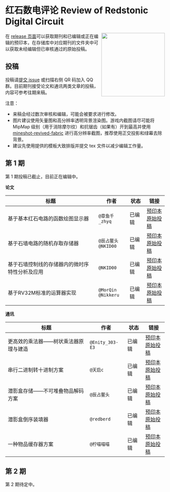 # 红石数电评论 Review of Redstonic Digital Circuit

<img align="right" width="200px" src="https://cdn.jsdelivr.net/gh/ARS-MC/.github@main/profile/qrcode.png" />

在 [release 页面](https://github.com/ARS-MC/RRDC/releases)可以获取期刊和已编辑或正在编辑的预印本，在存储库中对应期刊的文件夹中可以获取未经编辑但已审核通过的原始投稿。

## 投稿

投稿请[提交 issue](https://github.com/ARS-MC/RRDC/issues/new?assignees=&labels=%E6%8A%95%E7%A8%BF&template=contribute.md&title=%E5%9C%A8%E6%AD%A4%E5%A4%84%E5%A1%AB%E5%86%99%E6%A0%87%E9%A2%98) 或扫描右侧 QR 码加入 QQ 群。目前期刊接受论文和通讯两类文章的投稿，内容可参考往期来稿。

注意：
- 来稿会经过数次审核和编辑，可能会被要求进行修改。
- 图片建议使用矢量图和高分辨率透明背景渲染图。游戏内截图请尽可能将 MipMap 级别（用于消除摩尔纹）和抗锯齿（如果有）开到最高并使用 [mineshot-revived-fabric](https://github.com/pascallj/mineshot-revived-fabric) 进行高分辨率截图，推荐使用正交投影和绿幕去除背景。
- 建议先使用提供的模板大致排版并提交 tex 文件以减少编辑工作量。

## 第 1 期

第 1 期投稿已截止，目前正在编辑中。

**论文**

| 标题 | 作者 | 状态 | 链接 |
| --- | --- | --- | --- |
| 基于基本红石电路的函数绘图显示器 | `@章鱼千_zhyq` | 已编辑 | [预印本](https://github.com/ARS-MC/RRDC/releases/latest) <br /> [原始投稿](https://github.com/ARS-MC/RRDC/tree/main/%E7%AC%AC1%E6%9C%9F/%E5%8E%9F%E5%A7%8B%E6%8A%95%E7%A8%BF/%E5%9F%BA%E4%BA%8E%E5%9F%BA%E6%9C%AC%E7%BA%A2%E7%9F%B3%E7%94%B5%E8%B7%AF%E7%9A%84%E5%87%BD%E6%95%B0%E7%BB%98%E5%9B%BE%E6%98%BE%E7%A4%BA%E5%99%A8(%E8%AE%BA%E6%96%87).pdf) |
| 基于石墙电路的随机存取存储器 | `@辰占鳌头` <br /> `@NKID00` | 已编辑 | [预印本](https://github.com/ARS-MC/RRDC/releases/latest) <br /> [原始投稿](https://github.com/ARS-MC/RRDC/tree/main/%E7%AC%AC1%E6%9C%9F/%E5%8E%9F%E5%A7%8B%E6%8A%95%E7%A8%BF/%E5%9F%BA%E4%BA%8E%E7%9F%B3%E5%A2%99%E7%94%B5%E8%B7%AF%E7%9A%84%E9%9A%8F%E6%9C%BA%E5%AD%98%E5%8F%96%E5%AD%98%E5%82%A8%E5%99%A8(%E8%AE%BA%E6%96%87).pdf) |
| 基于石墙控制线的存储器内的微时序特性分析及应用 | `@NKID00` | 已编辑 | [预印本](https://github.com/ARS-MC/RRDC/releases/latest) <br /> [原始投稿](https://github.com/ARS-MC/RRDC/tree/main/%E7%AC%AC1%E6%9C%9F/%E5%8E%9F%E5%A7%8B%E6%8A%95%E7%A8%BF/%E5%9F%BA%E4%BA%8E%E7%9F%B3%E5%A2%99%E6%8E%A7%E5%88%B6%E7%BA%BF%E7%9A%84%E5%AD%98%E5%82%A8%E5%99%A8%E5%86%85%E7%9A%84%E5%BE%AE%E6%97%B6%E5%BA%8F%E7%89%B9%E6%80%A7%E5%88%86%E6%9E%90%E5%8F%8A%E5%BA%94%E7%94%A8(%E8%AE%BA%E6%96%87).pdf) |
| 基于RV32M标准的运算器实现 | `@MorQin` <br /> `@Nikkeru` | 已编辑 | [预印本](https://github.com/ARS-MC/RRDC/releases/latest) <br /> [原始投稿](https://github.com/ARS-MC/RRDC/tree/main/%E7%AC%AC1%E6%9C%9F/%E5%8E%9F%E5%A7%8B%E6%8A%95%E7%A8%BF/%E5%9F%BA%E4%BA%8ERV32M%E6%A0%87%E5%87%86%E7%9A%84%E8%BF%90%E7%AE%97%E5%99%A8%E5%AE%9E%E7%8E%B0(%E8%AE%BA%E6%96%87).pdf) |

**通讯**

| 标题 | 作者 | 状态 | 链接 |
| --- | --- | --- | --- |
| 更高效的乘法器——树状乘法器原理与建造 | `@Enity_303-E3` | 已编辑 | [预印本](https://github.com/ARS-MC/RRDC/releases/latest) <br /> [原始投稿](https://github.com/ARS-MC/RRDC/tree/main/%E7%AC%AC1%E6%9C%9F/%E5%8E%9F%E5%A7%8B%E6%8A%95%E7%A8%BF/%E6%9B%B4%E9%AB%98%E6%95%88%E7%9A%84%E4%B9%98%E6%B3%95%E5%99%A8%E2%80%94%E2%80%94%E6%A0%91%E7%8A%B6%E4%B9%98%E6%B3%95%E5%99%A8%E5%8E%9F%E7%90%86%E4%B8%8E%E5%BB%BA%E9%80%A0(%E9%80%9A%E8%AE%AF).pdf) |
| 串行二进制转十进制方案 | `@天启c` | 已编辑 | [预印本](https://github.com/ARS-MC/RRDC/releases/latest) <br /> [原始投稿](https://github.com/ARS-MC/RRDC/tree/main/%E7%AC%AC1%E6%9C%9F/%E5%8E%9F%E5%A7%8B%E6%8A%95%E7%A8%BF/%E4%B8%B2%E8%A1%8C%E4%BA%8C%E8%BF%9B%E5%88%B6%E8%BD%AC%E5%8D%81%E8%BF%9B%E5%88%B6%E6%96%B9%E6%A1%88(%E9%80%9A%E8%AE%AF).pdf) |
| 潜影盒存储——不可堆叠物品解码方案 | `@辰占鳌头` | 已编辑 | [预印本](https://github.com/ARS-MC/RRDC/releases/latest) <br /> [原始投稿](https://github.com/ARS-MC/RRDC/tree/main/%E7%AC%AC1%E6%9C%9F/%E5%8E%9F%E5%A7%8B%E6%8A%95%E7%A8%BF/%E6%BD%9C%E5%BD%B1%E7%9B%92%E5%AD%98%E5%82%A8%E2%80%94%E2%80%94%E4%B8%8D%E5%8F%AF%E5%A0%86%E5%8F%A0%E7%89%A9%E5%93%81%E8%A7%A3%E7%A0%81%E6%96%B9%E6%A1%88(%E9%80%9A%E8%AE%AF).pdf) |
| 潜影盒倒序装填器 | `@redberd` | 已编辑 | [预印本](https://github.com/ARS-MC/RRDC/releases/latest) <br /> [原始投稿](https://github.com/ARS-MC/RRDC/blob/main/%E7%AC%AC1%E6%9C%9F/%E5%8E%9F%E5%A7%8B%E6%8A%95%E7%A8%BF/%E6%BD%9C%E5%BD%B1%E7%9B%92%E5%80%92%E5%BA%8F%E8%A3%85%E5%A1%AB%E5%99%A8(%E9%80%9A%E8%AE%AF).docx) |
| 一种物品缓存器方案 | `@柠喵喵喵` | 已编辑 | [预印本](https://github.com/ARS-MC/RRDC/releases/latest) <br /> [原始投稿](https://github.com/ARS-MC/RRDC/blob/main/%E7%AC%AC1%E6%9C%9F/%E5%8E%9F%E5%A7%8B%E6%8A%95%E7%A8%BF/%E6%BD%9C%E5%BD%B1%E7%9B%92%E5%80%92%E5%BA%8F%E8%A3%85%E5%A1%AB%E5%99%A8(%E9%80%9A%E8%AE%AF).docx) |

## 第 2 期

第 2 期待定中。
